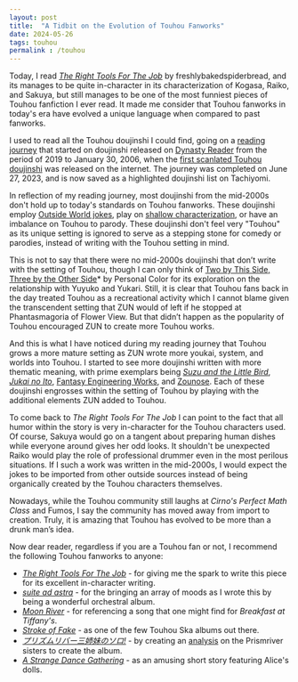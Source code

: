 ```yaml
---
layout: post
title:  "A Tidbit on the Evolution of Touhou Fanworks"
date: 2024-05-26
tags: touhou
permalink : /touhou
---
```

Today, I read [*The Right Tools For The Job*](https://archiveofourown.org/works/43380529?view_full_work=true) by freshlybakedspiderbread, and its manages to be quite in-character in its characterization of Kogasa, Raiko, and Sakuya, but still manages to be one of the most funniest pieces of Touhou fanfiction I ever read. It made me consider that Touhou fanworks in today's era have evolved a unique language when compared to past fanworks.

I used to read all the Touhou doujinshi I could find, going on a [reading journey](https://ayearofreadingtheworld.com/thelist/) that started on doujinshi released on [Dynasty Reader](https://dynasty-scans.com/doujins/touhou_project) from the period of 2019 to January 30, 2006, when the [first scanlated Touhou doujinshi](https://dynasty-scans.com/chapters/its_not_a_dream) was released on the internet. The journey was completed on June 27, 2023, and is now saved as a highlighted doujinshi list on Tachiyomi.

In reflection of my reading journey, most doujinshi from the mid-2000s don't hold up to today's standards on Touhou fanworks. These doujinshi employ [Outside World jokes](https://scarlet.nsk.sh/book/org-16699), play on [shallow characterization](https://scarlet.nsk.sh/book/org-371808), or have an imbalance on Touhou to parody. These doujinshi don't feel very "Touhou" as its unique setting is ignored to serve as a stepping stone for comedy or parodies, instead of writing with the Touhou setting in mind.

This is not to say that there were no mid-2000s doujinshi that don’t write with the setting of Touhou, though I can only think of [Two by This Side, Three by the Other Side](https://scarlet.nsk.sh/book/md-8c4423d2-e676-4ff7-8a46-b5e00970d8cb)* by Personal Color for its exploration on the relationship with Yuyuko and Yukari. Still, it is clear that Touhou fans back in the day treated Touhou as a recreational activity which I cannot blame given the transcendent setting that ZUN would of left if he stopped at Phantasmagoria of Flower View. But that didn’t happen as the popularity of Touhou encouraged ZUN to create more Touhou works.

And this is what I have noticed during my reading journey that Touhou grows a more mature setting as ZUN wrote more youkai, system, and worlds into Touhou. I started to see more doujinshi written with more thematic meaning,  with prime exemplars being [*Suzu and the Little Bird*](https://scarlet.nsk.sh/book/org-303532), [*Jukai no Ito*](https://scarlet.nsk.sh/book/org-305719), [Fantasy Engineering Works](https://scarlet.nsk.sh/?q=artist:fantasy_engineering_works), and [Zounose](https://scarlet.nsk.sh/?q=artist:zounose). Each of these doujinshi engrosses within the setting of Touhou by playing with the additional elements ZUN added to Touhou.

To come back to *The Right Tools For The Job* I can point to the fact that all humor within the story is very in-character for the Touhou characters used. Of course, Sakuya would go on a tangent about preparing human dishes while everyone around gives her odd looks. It shouldn't be unexpected Raiko would play the role of professional drummer even in the most perilous situations. If I such a work was written in the mid-2000s, I would expect the jokes to be imported from other outside sources instead of being organically created by the Touhou characters themselves.

Nowadays, while the Touhou community still laughs at *Cirno's Perfect Math Class* and Fumos, I say the community has moved away from import to creation. Truly, it is amazing that Touhou has evolved to be more than a drunk man’s idea.

Now dear reader, regardless if you are a Touhou fan or not, I recommend the following Touhou fanworks to anyone:

- [*The Right Tools For The Job*](https://archiveofourown.org/works/43380529?view_full_work=true) - for giving me the spark to write this piece for its excellent in-character writing.
- [*suite ad astra*](https://crescentia.bandcamp.com/album/suite-ad-astra) - for the bringing an array of moods as I wrote this by being a wonderful orchestral album.
- [*Moon River*](https://www.reddit.com/r/touhou/comments/eol6d1/i_just_finished_typesetting_my_favorite_doujin/) - for referencing a song that one might find for *Breakfast at Tiffany's*.
- [*Stroke of Fake*](https://www.youtube.com/watch?v=iX7nsZn9k8Q) - as one of the few Touhou Ska albums out there.
- [*プリズムリバー三姉妹のソロ!*](https://www.youtube.com/watch?v=50HLMUWAdaw) - by creating an [analysis](https://note.com/yuki_02010/n/nc766fe2e4128) on the Prismriver sisters to create the album.
- [*A Strange Dance Gathering*](https://scarlet.nsk.sh/book/org-1130662) - as an amusing short story featuring Alice's dolls.

